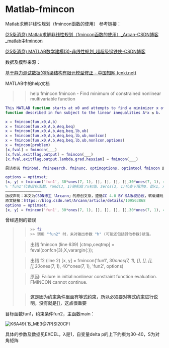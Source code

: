 # Matlab-fmincon
Matlab求解非线性规划（fmincon函数的使用）
参考链接：

[(25条消息) Matlab求解非线性规划（fmincon函数的使用）_Arcan-CSDN博客_matlab中fmincon](https://blog.csdn.net/Arcann/article/details/109563868?spm=1001.2101.3001.6661.1&utm_medium=distribute.pc_relevant_t0.none-task-blog-2~default~CTRLIST~default-1.highlightwordscore&depth_1-utm_source=distribute.pc_relevant_t0.none-task-blog-2~default~CTRLIST~default-1.highlightwordscore)

[(25条消息) MATLAB数学建模(3)-非线性规划_超超级钢铁侠-CSDN博客](https://blog.csdn.net/qq_23851075/article/details/51873604?utm_medium=distribute.pc_aggpage_search_result.none-task-blog-2~aggregatepage~first_rank_ecpm_v1~rank_v31_ecpm-1-51873604.pc_agg_new_rank&utm_term=fimincon+matlab&spm=1000.2123.3001.4430)

数据及模型来源：

[基于静力测试数据的桥梁结构有限元模型修正 - 中国知网 (cnki.net)](https://kns.cnki.net/kcms/detail/detail.aspx?dbcode=CMFD&dbname=CMFD2010&filename=2009218955.nh&uniplatform=NZKPT&v=Hb0IQyVTNtMfcqEvWMeRBltys-cmkOOQS9pVdniNpYJsrhJF0JvNHb10_6h8aa-m)

MATLAB中的help文档

>> help fmincon
>> fmincon - Find minimum of constrained nonlinear multivariable function

```matlab
This MATLAB function starts at x0 and attempts to find a minimizer x of the
function described in fun subject to the linear inequalities A*x ≤ b.

x = fmincon(fun,x0,A,b)
x = fmincon(fun,x0,A,b,Aeq,beq)
x = fmincon(fun,x0,A,b,Aeq,beq,lb,ub)
x = fmincon(fun,x0,A,b,Aeq,beq,lb,ub,nonlcon)
x = fmincon(fun,x0,A,b,Aeq,beq,lb,ub,nonlcon,options)
x = fmincon(problem)
[x,fval] = fmincon(___)
[x,fval,exitflag,output] = fmincon(___)
[x,fval,exitflag,output,lambda,grad,hessian] = fmincon(___)

另请参阅 fminbnd, fminsearch, fminunc, optimoptions, optimtool fmincon 的参考页
```

```matlab
options = optimset;
[x, y] = fmincon('fun1', 30*ones(7, 1), [], [], [], [],30*ones(7, 1), 40*ones(7, 1), 'fun2', options)
% 'fun1'代表目标函数，rand(3, 1)随机给了x初值，zeros(3, 1)代表下限为0，即x1, x2, x3>=0, 'fun2'即刚才写的约束条件
————————————————
版权声明：本文为CSDN博主「Arcann」的原创文章，遵循CC 4.0 BY-SA版权协议，转载请附上原文出处链接及本声明。
原文链接：https://blog.csdn.net/Arcann/article/details/109563868
options = optimset;
[x, y] = fmincon('fun1', 30*ones(7, 1), [], [], [], [],30*ones(7, 1), 40*ones(7, 1), 'fun3', options)

```

曾经遇到的错误

>> ```matlab
>> >> f2
>> >> 调用 "fun2" 时，未对输出参数 "h" (可能还包括其他参数)赋值。
>> ```
>
>> 出错 fmincon (line 639)
>>      [ctmp,ceqtmp] = feval(confcn{3},X,varargin{:});
>
>> 出错 f2 (line 2)
>> [x, y] = fmincon('fun1', 30*ones(7, 1), [], [], [], [],30*ones(7, 1), 40*ones(7, 1), 'fun2', options)
>
>> 原因:
>> Failure in initial nonlinear constraint function evaluation. FMINCON cannot continue.
>
>> ```
>> 
>> ```
>
>
>
>> **这是因为约束条件里面有等式约束，所以必须要对等式约束进行说明，没有就是[]，这点很重要**
>
>

目标函数fun1，约束条件fun2，主函数main：

![K6A49{`B_ME3@7P)SI20CFI](https://user-images.githubusercontent.com/73031437/156909169-76e88a5a-6220-4cc9-bd31-b88d814020a6.png)



具体的参数及数据见EXCEL，λ是1，自变量delta p的上下约束为30-40，S为对角矩阵
